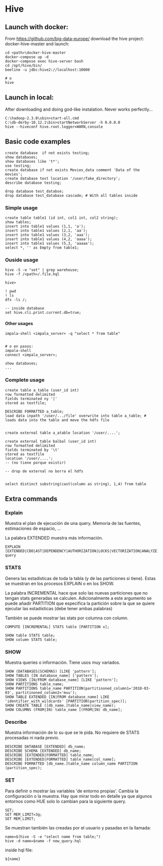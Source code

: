 # Hive


## Launch with docker:

From https://github.com/big-data-europe/ 
download the hive project: docker-hive-master 
and launch:

	cd <path>\docker-hive-master
	docker-compose up -d
	docker-compose exec hive-server bash
	cd /opt/hive/bin/
	beeline -u jdbc:hive2://localhost:10000

	# o 
	hive

## Launch in local:

After downloading and doing god-like instalation. Never works perfectly...

	C:\hadoop-2.3.0\sbin>start-all.cmd
	C:\db-derby-10.12.1\bin>startNetworkServer -h 0.0.0.0
	hive --hiveconf hive.root.logger=WARN,console


## Basic code examples

	create database  if not exists testing;
	show databases;
	show databases like 't*';
	use testing;
	create database if not exists Movies_data comment 'Data of the movies';
	create database test location '/user/fake_directory';
    describe database testing;

    drop database test_databse;
    drop database test_database cascade; # With all tables inside


### Simple usage

	create table table1 (id int, col1 int, col2 string);
	show tables;
	insert into table1 values (1,1, 'a'); 
	insert into table1 values (2,1, 'aa');
	insert into table1 values (3,2, 'aaa');
	insert into table1 values (4,2, 'aaaa');
	insert into table1 values (5,3, 'aaaaa');
	select *, '' as Empty from table1;


### Ouside usage

	hive -S -e "set" | grep warehouse;
	hive -f /<path>/.file.hql

	hive>

    ! pwd
    ! ls
    dfs -ls /;

    -- inside database
    set hive.cli.print.current.db=true;

#### Other usages

	impala-shell <impala_server> -q "select * from table" 


	# o en pasos:
	impala-shell
	connect <impala_server>;
	
	show databases;
	...

### Complete usage

    create table a_table (user_id int)
    row formatted delimited    
    fields terminated ny '|'
    stored as textfile;    

    DESCRIBE FORMATTED a_table;
    load data inpath '/user/.../file' overwrite into table a_table; # loads data into the table and move the hdfs file    


    create external table a_atable location '/user/....';

    create external table balbal (user_id int)
    row formatted delimited    
    fields terminated by '\t'
    stored as textfile
    location '/user/....';
    -- (no tiene porque existir)

    -- drop de external no borra el hdfs


	select distinct substring(cast(column as string), 1,4) from table


## Extra commands

### Explain

Muestra el plan de ejecución de una query. Memoria de las fuentes, estimaciones de espacio, ...

La palabra EXTENDED muestra más información.

	EXPLAIN [EXTENDED|CBO|AST|DEPENDENCY|AUTHORIZATION|LOCKS|VECTORIZATION|ANALYZE] query


### STATS

Genera las estadísticas de toda la tabla (y de las particiones si tiene). Estas se muestran en los procesos EXPLAIN o en los SHOW.

La palabra INCREMENTAL hace que solo las nuevas particiones que no tengan stats generadas se calculen. Adicionalmente a este argumento se puede añadir PARTITION que especifica la partición sobre la que se quiere ejecutar las estadísticas (debe tener ambas palabras)

También se puede mostrar las stats por columna con column.
	
	COMPUTE [INCREMENTAL] STATS table [PARTITION x];

	SHOW table STATS table;
	SHOW column STATS table;


### SHOW

Muestra queries o información. Tiene usos muy variados.


	SHOW (DATABASES|SCHEMAS) [LIKE 'pattern'];
	SHOW TABLES [IN database_name] ['pattern'];
	SHOW VIEWS [IN/FROM database_name] [LIKE 'pattern'];	
	SHOW PARTITIONS table_name;
	SHOW PARTITIONS table_name PARTITION(partitinoned_column1='2010-03-03', partitinoned_column2='muu');
	SHOW TABLE EXTENDED [IN|FROM database_name] LIKE 'identifier_with_wildcards' [PARTITION(partition_spec)];
	SHOW CREATE TABLE ([db_name.]table_name|view_name);
	SHOW COLUMNS (FROM|IN) table_name [(FROM|IN) db_name];


### Describe

Muestra información de lo su que se le pida. No requiere de STATS procesadas ni nada previo.

	DESCRIBE DATABASE [EXTENDED] db_name;
	DESCRIBE SCHEMA [EXTENDED] db_name;
	DESCRIBE [EXTENDED|FORMATTED] table_name;
	DESCRIBE [EXTENDED|FORMATTED] table_name[col_name];
	DESCRIBE FORMATTED [db_name.]table_name column_name PARTITION (partition_spec);


### SET

Para definir o mostrar las variables 'de entorno propias'. Cambia la configuración o la muestra. Hay que mirar todo en detalle ya que algunos entornos como HUE solo lo cambian para la siguiente query.

	SET;
	SET MEM_LIMIT=3g;
	SET MEM_LIMIT;

Se muestran también las creadas por el usuario y pasadas en la llamada:

	name=$(hive -S -e "select name from table;")
	hive -d name=$name -f new_query.hql

inside hql file:

	${name}
